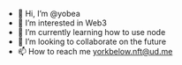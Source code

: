 - 👋 Hi, I’m @yobea
- 👀 I’m interested in Web3
- 🌱 I’m currently learning how to use node
- 💞️ I’m looking to collaborate on the future
- 📫 How to reach me yorkbelow.nft@ud.me

